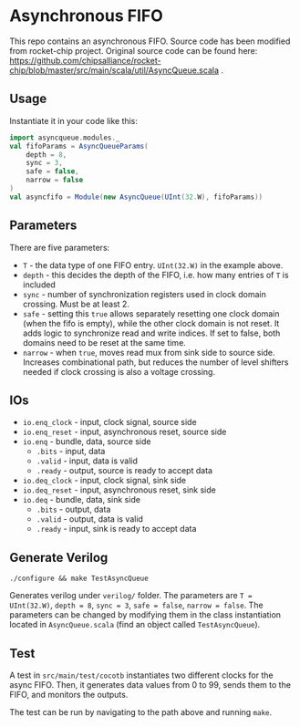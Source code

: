 # Asynchronous FIFO
This repo contains an asynchronous FIFO. Source code has been modified from rocket-chip project. Original source code can be found here: https://github.com/chipsalliance/rocket-chip/blob/master/src/main/scala/util/AsyncQueue.scala .
## Usage
Instantiate it in your code like this:
```scala
import asyncqueue.modules._
val fifoParams = AsyncQueueParams(
    depth = 8,
    sync = 3,
    safe = false,
    narrow = false
)
val asyncfifo = Module(new AsyncQueue(UInt(32.W), fifoParams))
```
## Parameters
There are five parameters:
- `T` - the data type of one FIFO entry. `UInt(32.W)` in the example above.
- `depth` - this decides the depth of the FIFO, i.e. how many entries of `T` is included
- `sync` - number of synchronization registers used in clock domain crossing. Must be at least 2.
- `safe` - setting this `true` allows separately resetting one clock domain (when the fifo is empty), while the other clock domain is not reset. It adds logic to synchronize read and write indices. If set to false, both domains need to be reset at the same time.
- `narrow` - when `true`, moves read mux from sink side to source side. Increases combinational path, but reduces the number of level shifters needed if clock crossing is also a voltage crossing.
## IOs
- `io.enq_clock` - input, clock signal, source side
- `io.enq_reset` - input, asynchronous reset, source side
- `io.enq` - bundle, data, source side
  - `.bits` - input, data
  - `.valid` - input, data is valid
  - `.ready` - output, source is ready to accept data
- `io.deq_clock` - input, clock signal, sink side
- `io.deq_reset` - input, asynchronous reset, sink side
- `io.deq` - bundle, data, sink side
  - `.bits` - output, data
  - `.valid` - output, data is valid
  - `.ready` - input, sink is ready to accept data
## Generate Verilog
```
./configure && make TestAsyncQueue
```
Generates verilog under `verilog/` folder. The parameters are `T = UInt(32.W)`, `depth = 8`, `sync = 3`, `safe = false`, `narrow = false`. The parameters can be changed by modifying them in the class instantiation located in `AsyncQueue.scala` (find an object called `TestAsyncQueue`).
## Test
A test in `src/main/test/cocotb` instantiates two different clocks for the async FIFO. Then, it generates data values from 0 to 99, sends them to the FIFO, and monitors the outputs.

The test can be run by navigating to the path above and running `make`.
